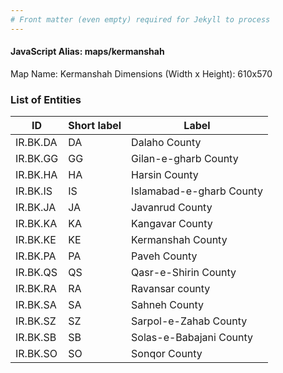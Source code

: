 ```yaml
---
# Front matter (even empty) required for Jekyll to process
---
```


#### JavaScript Alias: maps/kermanshah

Map Name: Kermanshah
Dimensions (Width x Height): 610x570





### List of Entities

ID | Short label | Label
---|---|---|
IR.BK.DA|DA|Dalaho County
IR.BK.GG|GG|Gilan-e-gharb County
IR.BK.HA|HA|Harsin County
IR.BK.IS|IS|Islamabad-e-gharb County
IR.BK.JA|JA|Javanrud County
IR.BK.KA|KA|Kangavar County
IR.BK.KE|KE|Kermanshah County
IR.BK.PA|PA|Paveh County
IR.BK.QS|QS|Qasr-e-Shirin County
IR.BK.RA|RA|Ravansar county
IR.BK.SA|SA|Sahneh County
IR.BK.SZ|SZ|Sarpol-e-Zahab County
IR.BK.SB|SB|Solas-e-Babajani County
IR.BK.SO|SO|Sonqor County